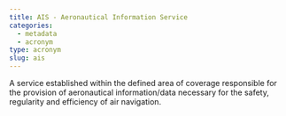 ```yaml
---
title: AIS - Aeronautical Information Service
categories:
  - metadata
  - acronym
type: acronym
slug: ais
---
```


A service established within the defined area of coverage responsible
for the provision of aeronautical information/data necessary for the safety,
regularity and efficiency of air navigation.
